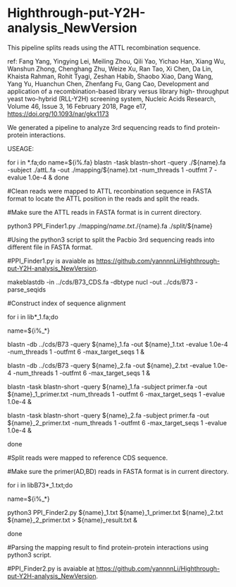 # Highthrough-put-Y2H-analysis_NewVersion
This pipeline splits reads using the ATTL recombination sequence.

ref:
Fang Yang, Yingying Lei, Meiling Zhou, Qili Yao, Yichao Han, Xiang Wu, Wanshun Zhong, Chenghang Zhu, Weize Xu, Ran Tao, Xi Chen, Da Lin, Khaista Rahman, Rohit Tyagi, Zeshan Habib, Shaobo Xiao, Dang Wang, Yang Yu, Huanchun Chen, Zhenfang Fu, Gang Cao, Development and application of a recombination-based library versus library high- throughput yeast two-hybrid (RLL-Y2H) screening system, Nucleic Acids Research, Volume 46, Issue 3, 16 February 2018, Page e17, https://doi.org/10.1093/nar/gkx1173

We generated a pipeline to analyze 3rd sequencing reads to find protein-protein interactions.

USEAGE:

for i in *.fa;do
name=${i%.fa}
blastn -task blastn-short -query ./${name}.fa -subject ./attL.fa -out ./mapping/${name}.txt -num_threads 1 -outfmt 7 -evalue 1.0e-4 &
done


#Clean reads were mapped to ATTL reconbination sequence in FASTA format to locate the ATTL position in the reads and split the reads.

#Make sure the ATTL reads in FASTA format is in current directory.

python3 PPI_Finder1.py ./mapping/${name}.txt ./${name}.fa ./split/${name}


#Using the python3 script to split the Pacbio 3rd sequencing reads into different file in FASTA format.

#PPI_Finder1.py is avaiable as https://github.com/yannnnLi/Highthrough-put-Y2H-analysis_NewVersion.


makeblastdb -in ../cds/B73_CDS.fa -dbtype nucl -out ../cds/B73 -parse_seqids

#Construct index of sequence alignment


for i in lib*_1.fa;do

name=${i%_*}

blastn -db ../cds/B73 -query ${name}_1.fa -out ${name}_1.txt -evalue 1.0e-4 -num_threads 1 -outfmt 6 -max_target_seqs 1 &

blastn -db ../cds/B73 -query ${name}_2.fa -out ${name}_2.txt -evalue 1.0e-4 -num_threads 1 -outfmt 6 -max_target_seqs 1 &

blastn -task blastn-short -query ${name}_1.fa -subject primer.fa -out ${name}_1_primer.txt -num_threads 1 -outfmt 6 -max_target_seqs 1 -evalue 1.0e-4 &

blastn -task blastn-short -query ${name}_2.fa -subject primer.fa -out ${name}_2_primer.txt -num_threads 1 -outfmt 6 -max_target_seqs 1 -evalue 1.0e-4 &

done

#Split reads were mapped to reference CDS sequence.

#Make sure the primer(AD,BD) reads in FASTA format is in current directory.


for i in libB73*_1.txt;do

name=${i%_*}

python3 PPI_Finder2.py ${name}_1.txt ${name}_1_primer.txt ${name}_2.txt ${name}_2_primer.txt > ${name}_result.txt &

done

#Parsing the mapping result to find protein-protein interactions using python3 script.

#PPI_Finder2.py is avaiable at https://github.com/yannnnLi/Highthrough-put-Y2H-analysis_NewVersion.

